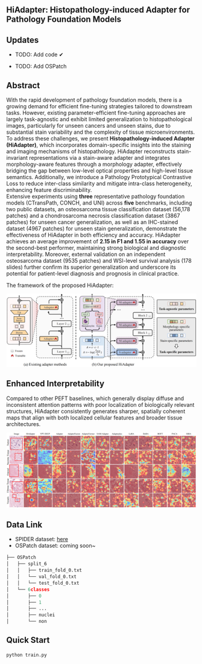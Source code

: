 <h2 class="papername">HiAdapter: Histopathology-induced Adapter for Pathology Foundation Models </h2>


## Updates
+ TODO: Add code ✔

+ TODO: Add OSPatch

## Abstract

With the rapid development of pathology foundation models, there is a growing demand for efficient fine-tuning strategies tailored to downstream tasks. However, existing parameter-efficient fine-tuning approaches are largely task-agnostic and exhibit limited generalization to histopathological images, particularly for unseen cancers and unseen stains, due to substantial stain variability and the complexity of tissue microenvironments.  
To address these challenges, we present **Histopathology-induced Adapter (HiAdapter)**, which incorporates domain-specific insights into the staining and imaging mechanisms of histopathology. HiAdapter reconstructs stain-invariant representations via a stain-aware adapter and integrates morphology-aware features through a morphology adapter, effectively bridging the gap between low-level optical properties and high-level tissue semantics. Additionally, we introduce a Pathology Prototypical Contrastive Loss to reduce inter-class similarity and mitigate intra-class heterogeneity, enhancing feature discriminability.  
Extensive experiments using **three** representative pathology foundation models (CTransPath, CONCH, and UNI) across **five** benchmarks, including two public datasets, an osteosarcoma tissue classification dataset (56,178 patches) and a chondrosarcoma necrosis classification dataset (3867 patches) for unseen cancer generalization, as well as an IHC-stained dataset (4967 patches) for unseen stain generalization, demonstrate the effectiveness of HiAdapter in both efficiency and accuracy. HiAdapter achieves an average improvement of **2.15 in F1 and 1.55 in accuracy** over the second-best performer, maintaining strong biological and diagnostic interpretability. Moreover, external validation on an independent osteosarcoma dataset (9535 patches) and WSI-level survival analysis (178 slides) further confirm its superior generalization and underscore its potential for patient-level diagnosis and prognosis in clinical practice.  

The framework of the proposed HiAdapter:

![Score](./assets/fig1.png)


## Enhanced Interpretability

Compared to other PEFT baselines, which generally display diffuse and inconsistent attention patterns with poor localization of biologically relevant structures, HiAdapter consistently generates sharper, spatially coherent maps that align with both localized cellular features and broader tissue architectures.

![Score](./assets/fig4.png)

## Data Link
+ SPIDER dataset: [here](https://github.com/HistAI/SPIDER)
+ OSPatch dataset: coming soon~

```python
├── OSPatch
│   ├── split_6
│   │   ├── train_fold_0.txt
│   │   └── val_fold_0.txt
│   │   └── test_fold_0.txt
│   └── 6classes
│       ├── 0
│       ├── 1
│       ├── ...
│       ├── nuclei
│       └── non
```

## Quick Start
```python
python train.py

